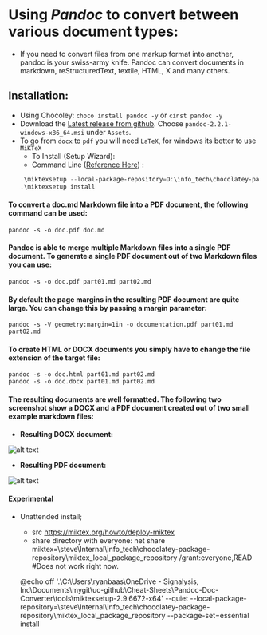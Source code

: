 # Using _Pandoc_ to convert between various document types:
  - If you need to convert files from one markup format into another, pandoc is your swiss-army knife. Pandoc can convert documents in markdown, reStructuredText, textile, HTML, X and many others.

## Installation:
* Using Chocoley: `choco install pandoc -y` or `cinst pandoc -y`
* Download the [Latest release from github]. Choose `pandoc-2.2.1-windows-x86_64.msi` under `Assets`.
* To go from `docx` to `pdf` you will need `LaTeX`, for windows its better to use `MiKTeX`
    - To Install (Setup Wizard):
    - Command Line ([Reference Here]) : 
    ```Powershell
    .\miktexsetup --local-package-repository=O:\info_tech\chocolatey-package-repository\miktex_local_package_repository --package-set=essential --quiet download
    .\miktexsetup install
    ```
    
#### To convert a doc.md Markdown file into a PDF document, the following command can be used:

```
pandoc -s -o doc.pdf doc.md
```

#### Pandoc is able to merge multiple Markdown files into a single PDF document. To generate a single PDF document out of two Markdown files you can use:

```
pandoc -s -o doc.pdf part01.md part02.md
```

#### By default the page margins in the resulting PDF document are quite large. You can change this by passing a margin parameter:

```
pandoc -s -V geometry:margin=1in -o documentation.pdf part01.md part02.md
```

#### To create HTML or DOCX documents you simply have to change the file extension of the target file:

```
pandoc -s -o doc.html part01.md part02.md
pandoc -s -o doc.docx part01.md part02.md
```

#### The resulting documents are well formatted. The following two screenshot show a DOCX and a PDF document created out of two small example markdown files:

* __Resulting DOCX document:__

![alt text](https://www.mscharhag.com/files/2016/pandoc-docx.png "Word docx document generated by Pandoc")


* __Resulting PDF document:__

![alt text](https://www.mscharhag.com/files/2016/pandoc-pdf.png "Pdf document generated by Pandocd")


#### Experimental
* Unattended install;
    - src https://miktex.org/howto/deploy-miktex
    - share directory with everyone: net share miktex=\\steve\Internal\info_tech\chocolatey-package-repository\miktex_local_package_repository /grant:everyone,READ #Does not work right now.
    
    @echo off
'.\C:\Users\ryanbaas\OneDrive - Signalysis, Inc\Documents\mygit\uc-github\Cheat-Sheets\Pandoc-Doc-Converter\tools\miktexsetup-2.9.6672-x64' --quiet --local-package-repository=\\steve\Internal\info_tech\chocolatey-package-repository\miktex_local_package_repository --package-set=essential install


[Latest release from github]: https://github.com/jgm/pandoc/releases
[Reference Here]: https://docs.miktex.org/manual/miktexsetup.html